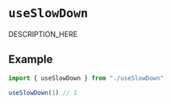 # `useSlowDown`

DESCRIPTION_HERE

## Example

```ts
import { useSlowDown } from "./useSlowDown"

useSlowDown(1) // 1
```
